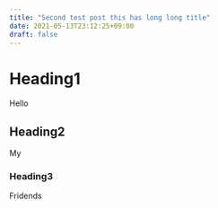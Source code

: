 ```yaml
---
title: "Second test post this has long long title"
date: 2021-05-13T23:12:25+09:00
draft: false
---
```


# Heading1
Hello

## Heading2
My

### Heading3
Fridends